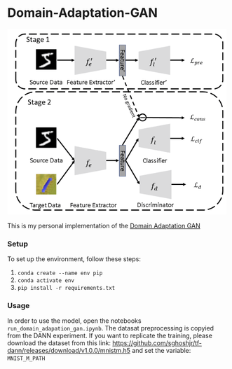 # Domain-Adaptation-GAN
<img src="img/domain_adaptation_architecture.png" width="500"/>

This is my personal implementation of the [Domain Adaptation GAN](https://arxiv.org/abs/2001.02015)


### **Setup**
To set up the environment, follow these steps:<br>
1) ```conda create --name env pip```<br>
2) ```conda activate env```<br>
3) ```pip install -r requirements.txt```<br>

### **Usage**
In order to use the model, open the notebooks ```run_domain_adapation_gan.ipynb```.
The datasat preprocessing is copyied from the DANN experiment. If you want to replicate the training, please download the dataset from this link: https://github.com/sghoshjr/tf-dann/releases/download/v1.0.0/mnistm.h5 and set the variable: ```MNIST_M_PATH```